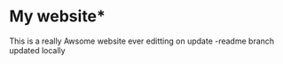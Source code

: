 # My website*
This is a really Awsome website ever
editting on update -readme branch
updated locally
